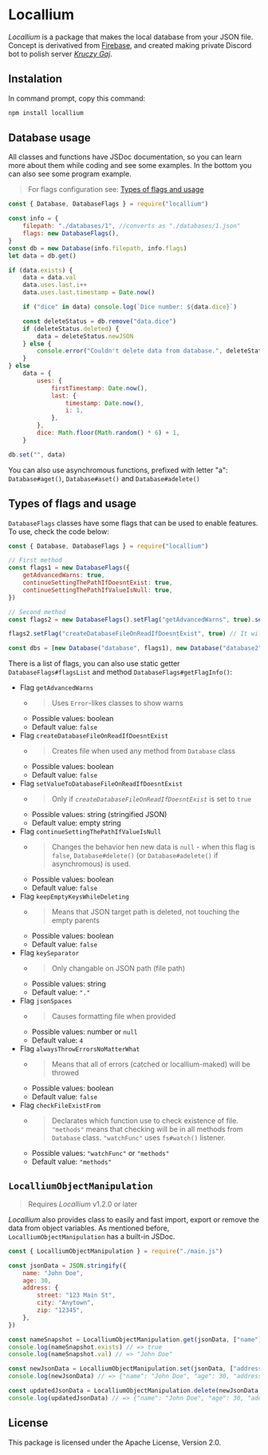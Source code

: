 # Locallium

_Locallium_ is a package that makes the local database from your JSON file. Concept is derivatived from [Firebase](https://firebase.google.com/), and created making private Discord bot to polish server [_Kruczy Gaj_](https://discord.gg/Y5pNk7Qn4X).

## Instalation

In command prompt, copy this command:

```bash
npm install locallium
```

## Database usage

All classes and functions have JSDoc documentation, so you can learn more about them while coding and see some examples. In the bottom you can also see some program example.

> For flags configuration see: [Types of flags and usage](#types-of-flags-and-usage)

```js
const { Database, DatabaseFlags } = require("locallium")

const info = {
    filepath: "./databases/1", //converts as "./databases/1.json"
    flags: new DatabaseFlags(),
}
const db = new Database(info.filepath, info.flags)
let data = db.get()

if (data.exists) {
    data = data.val
    data.uses.last.i++
    data.uses.last.timestamp = Date.now()

    if ("dice" in data) console.log(`Dice number: ${data.dice}`)

    const deleteStatus = db.remove("data.dice")
    if (deleteStatus.deleted) {
        data = deleteStatus.newJSON
    } else {
        console.error("Couldn't delete data from database.", deleteStatus.reason)
    }
} else
    data = {
        uses: {
            firstTimestamp: Date.now(),
            last: {
                timestamp: Date.now(),
                i: 1,
            },
        },
        dice: Math.floor(Math.random() * 6) + 1,
    }

db.set("", data)
```

You can also use asynchromous functions, prefixed with letter "a": `Database#aget()`, `Database#aset()` and `Database#adelete()`

## Types of flags and usage

`DatabaseFlags` classes have some flags that can be used to enable features. To use, check the code below:

```js
const { Database, DatabaseFlags } = require("locallium")

// First method
const flags1 = new DatabaseFlags({
    getAdvancedWarns: true,
    continueSettingThePathIfDoesntExist: true,
    continueSettingThePathIfValueIsNull: true,
})

// Second method
const flags2 = new DatabaseFlags().setFlag("getAdvancedWarns", true).setFlag("continueSettingThePathIfDoesntExist", true).setFlag("continueSettingThePathIfValueIsNull", true)

flags2.setFlag("createDatabaseFileOnReadIfDoesntExist", true) // It will set it, too

const dbs = [new Database("database", flags1), new Database("database2", flags2)]
```

There is a list of flags, you can also use static getter `DatabaseFlags#flagsList` and method `DatabaseFlags#getFlagInfo()`:

-   Flag `getAdvancedWarns`
    -   > Uses `Error`-likes classes to show warns
    -   Possible values: boolean
    -   Default value: `false`
-   Flag `createDatabaseFileOnReadIfDoesntExist`
    -   > Creates file when used any method from `Database` class
    -   Possible values: boolean
    -   Default value: `false`
-   Flag `setValueToDatabaseFileOnReadIfDoesntExist`
    -   > Only if _`createDatabaseFileOnReadIfDoesntExist`_ is set to `true`
    -   Possible values: string (stringified JSON)
    -   Default value: empty string
-   Flag `continueSettingThePathIfValueIsNull`
    -   > Changes the behavior hen new data is `null` - when this flag is `false`, `Database#delete()` (or `Database#adelete()` if asynchromous) is used.
    -   Possible values: boolean
    -   Default value: `false`
-   Flag `keepEmptyKeysWhileDeleting`
    -   > Means that JSON target path is deleted, not touching the empty parents
    -   Possible values: boolean
    -   Default value: `false`
-   Flag `keySeparator`
    -   > Only changable on JSON path (file path)
    -   Possible values: string
    -   Default value: `"."`
-   Flag `jsonSpaces`
    -   > Causes formatting file when provided
    -   Possible values: number or `null`
    -   Default value: `4`
-   Flag `alwaysThrowErrorsNoMatterWhat`
    -   > Means that all of errors (catched or locallium-maked) will be throwed
    -   Possible values: boolean
    -   Default value: `false`
-   Flag `checkFileExistFrom`
    -   > Declarates which function use to check existence of file. `"methods"` means that checking will be in all methods from `Database` class. `"watchFunc"` uses `fs#watch()` listener.
    -   Possible values: `"watchFunc"` or `"methods"`
    -   Default value: `"methods"`

## `LocalliumObjectManipulation`

> Requires _Locallium_ v1.2.0 or later

_Locallium_ also provides class to easily and fast import, export or remove the data from object variables. As mentioned before, `LocalliumObjectManipulation` has a built-in JSDoc.

```js
const { LocalliumObjectManipulation } = require("./main.js")

const jsonData = JSON.stringify({
    name: "John Doe",
    age: 30,
    address: {
        street: "123 Main St",
        city: "Anytown",
        zip: "12345",
    },
})

const nameSnapshot = LocalliumObjectManipulation.get(jsonData, ["name"])
console.log(nameSnapshot.exists) // => true
console.log(nameSnapshot.val) // => "John Doe"

const newJsonData = LocalliumObjectManipulation.set(jsonData, ["address", "zip"], "54321", null)
console.log(newJsonData) // => {"name": "John Doe", "age": 30, "address": {"street": "123 Main St", "city": "Anytown", "zip": "54321"}}

const updatedJsonData = LocalliumObjectManipulation.delete(newJsonData, ["address", "city"])
console.log(updatedJsonData) // => {"name": "John Doe", "age": 30, "address": {"street": "123 Main St", "zip": "54321"}}
```

## License

This package is licensed under the Apache License, Version 2.0.
